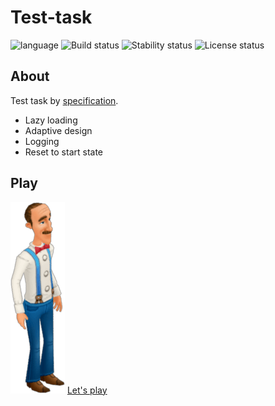 # Test-task #

![language](https://img.shields.io/badge/code-es6-green.svg)
![Build status](https://img.shields.io/badge/build-passing-green.svg)
![Stability status](https://img.shields.io/badge/stability-stable-green.svg)
![License status](https://img.shields.io/badge/license-Beerware-green.svg)


About
------------
Test task by [specification](https://drive.google.com/file/d/17Dl4rjo0l2D83olU1yYjUTQuVUeVgrHW/view).

- Lazy loading
- Adaptive design
- Logging
- Reset to start state


Play
------------
[![](https://github.com/fire888/test-playrix/blob/master/src/assets/austin.png)](http://js.otrisovano.ru/tests/210224_playrixTest/01/)
[Let's play](http://js.otrisovano.ru/tests/210224_playrixTest/01/)



